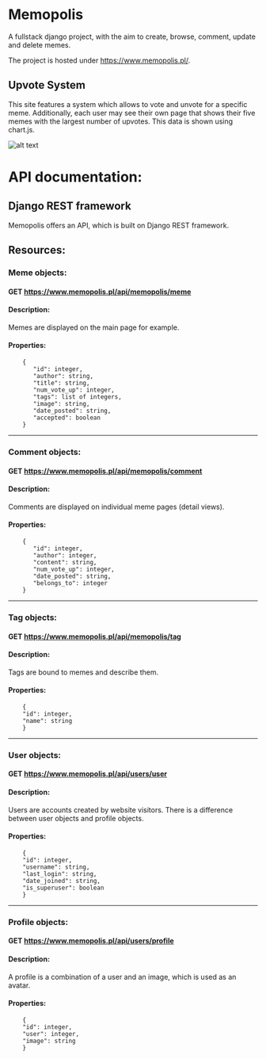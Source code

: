 # **Memopolis**

A fullstack django project, with the aim to create, browse, comment, update and delete memes.

The project is hosted under https://www.memopolis.pl/.

## Upvote System

This site features a system which allows to vote and unvote for a specific meme. Additionally, each user may see their own page that shows their five memes with the largest number of upvotes. This data is shown using chart.js.

![alt text](https://i.imgur.com/Yqtc0xA.png?1 "User upvotes")

# API documentation:

## Django REST framework
Memopolis offers an API, which is built on Django REST framework.

## Resources:
### Meme objects:
#### GET https://www.memopolis.pl/api/memopolis/meme
#### Description:
 Memes are displayed on the main page for example.
#### Properties:
        {
           "id": integer,
           "author": string,
           "title": string,
           "num_vote_up": integer,
           "tags": list of integers,
           "image": string,
           "date_posted": string,
           "accepted": boolean
        }
---
### Comment objects:
#### GET https://www.memopolis.pl/api/memopolis/comment
#### Description:
 Comments are displayed on individual meme pages (detail views).
#### Properties:
        {
           "id": integer,
           "author": integer,
           "content": string,
           "num_vote_up": integer,
           "date_posted": string,
           "belongs_to": integer
        }
---
### Tag objects:
#### GET https://www.memopolis.pl/api/memopolis/tag
#### Description:
 Tags are bound to memes and describe them.
#### Properties:
        {
        "id": integer,
        "name": string
        }
---
### User objects:
#### GET https://www.memopolis.pl/api/users/user
#### Description:
 Users are accounts created by website visitors. There is a difference between user objects and profile objects.
#### Properties:
        {
        "id": integer,
        "username": string,
        "last_login": string,
        "date_joined": string,
        "is_superuser": boolean
        }
---
### Profile objects:
#### GET https://www.memopolis.pl/api/users/profile
#### Description:
 A profile is a combination of a user and an image, which is used as an avatar.
#### Properties:
        {
        "id": integer,
        "user": integer,
        "image": string 
        }
